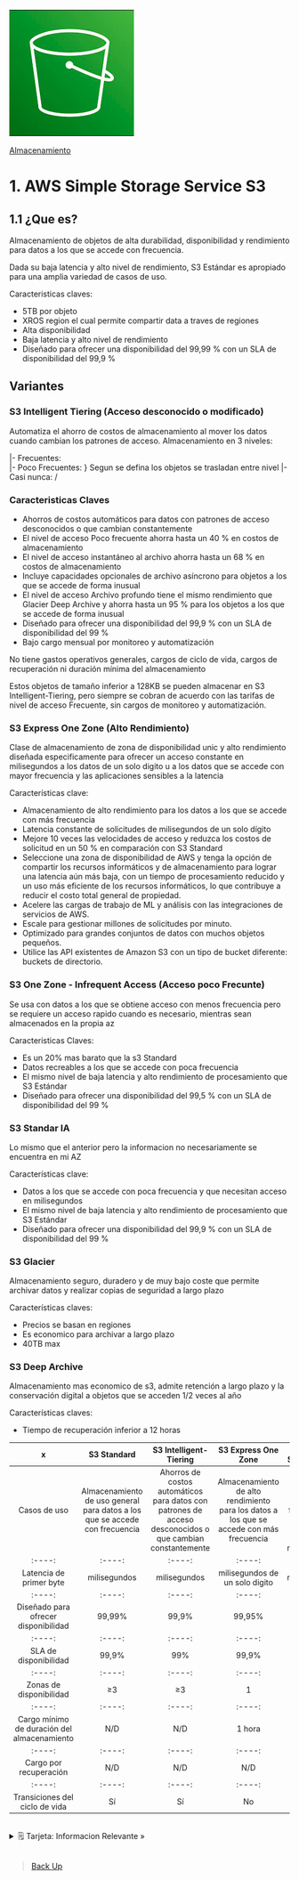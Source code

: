 ![Amazon Simple Storage Service](../../00_assets/Almacenamiento/s3-logo.png)

[Almacenamiento](../../02-Almacenamiento/)

# 1. AWS Simple Storage Service S3

## 1.1 ¿Que es?

Almacenamiento de objetos de alta durabilidad, disponibilidad y rendimiento para datos a los que se accede con frecuencia.

Dada su baja latencia y alto nivel de rendimiento, S3 Estándar es apropiado para una amplia variedad de casos de uso.

Caracteristicas claves:

* 5TB por objeto
* XROS region el cual permite compartir data a traves de regiones
* Alta disponibilidad
* Baja latencia y alto nivel de rendimiento
* Diseñado para ofrecer una disponibilidad del 99,99 % con un SLA de disponibilidad del 99,9 % 


## Variantes 

### S3 Intelligent Tiering (Acceso desconocido o modificado)

Automatiza el ahorro de costos de almacenamiento al mover los datos cuando cambian los patrones de acceso.
Almacenamiento en 3 niveles:

|- Frecuentes:     \
|- Poco Frecuentes: } Segun se defina los objetos se trasladan entre nivel
|- Casi nunca:     /

### Caracteristicas Claves

* Ahorros de costos automáticos para datos con patrones de acceso desconocidos o que cambian constantemente
* El nivel de acceso Poco frecuente ahorra hasta un 40 % en costos de almacenamiento
* El nivel de acceso instantáneo al archivo ahorra hasta un 68 % en costos de almacenamiento
* Incluye capacidades opcionales de archivo asíncrono para objetos a los que se accede de forma inusual
* El nivel de acceso Archivo profundo tiene el mismo rendimiento que Glacier Deep Archive y ahorra hasta un 95 % para los objetos a los que se accede de forma inusual
* Diseñado para ofrecer una disponibilidad del 99,9 % con un SLA de disponibilidad del 99 %
* Bajo cargo mensual por monitoreo y automatización

No tiene gastos operativos generales, cargos de ciclo de vida, cargos de recuperación ni duración mínima del almacenamiento

Estos objetos de tamaño inferior a 128KB se pueden almacenar en S3 Intelligent-Tiering, pero siempre se cobran de acuerdo con las tarifas de nivel de acceso Frecuente, sin cargos de monitoreo y automatización.


### S3 Express One Zone (Alto Rendimiento)

Clase de almacenamiento de zona de disponibilidad unic y alto rendimiento diseñada especificamente para ofrecer un acceso constante en milisegundos a los datos de un solo digito u a los datos que se accede con mayor frecuencia y las aplicaciones sensibles a la latencia 

Características clave:

* Almacenamiento de alto rendimiento para los datos a los que se accede con más frecuencia
* Latencia constante de solicitudes de milisegundos de un solo dígito
* Mejore 10 veces las velocidades de acceso y reduzca los costos de solicitud en un 50 % en comparación con S3 Standard
* Seleccione una zona de disponibilidad de AWS y tenga la opción de compartir los recursos informáticos y de almacenamiento para lograr una latencia aún más baja, con un tiempo de procesamiento reducido y un uso más eficiente de los recursos informáticos, lo que contribuye a reducir el costo total general de propiedad.
* Acelere las cargas de trabajo de ML y análisis con las integraciones de servicios de AWS.
* Escale para gestionar millones de solicitudes por minuto.
* Optimizado para grandes conjuntos de datos con muchos objetos pequeños.
* Utilice las API existentes de Amazon S3 con un tipo de bucket diferente: buckets de directorio.

### S3 One Zone - Infrequent Access (Acceso poco Frecunte)

Se usa con datos a los que se obtiene acceso con menos frecuencia pero se requiere un acceso rapido cuando es necesario, mientras sean almacenados en la propia az

Caracteristicas Claves:

* Es un 20% mas barato que la s3 Standard
* Datos recreables a los que se accede con poca frecuencia
* El mismo nivel de baja latencia y alto rendimiento de procesamiento que S3 Estándar
* Diseñado para ofrecer una disponibilidad del 99,5 % con un SLA de disponibilidad del 99 %

### S3 Standar IA

Lo mismo que el anterior pero la informacion no necesariamente se encuentra en mi AZ

Características clave:

* Datos a los que se accede con poca frecuencia y que necesitan acceso en milisegundos
* El mismo nivel de baja latencia y alto rendimiento de procesamiento que S3 Estándar
* Diseñado para ofrecer una disponibilidad del 99,9 % con un SLA de disponibilidad del 99 %

### S3 Glacier

Almacenamiento seguro, duradero y de muy bajo coste que permite archivar datos y realizar copias de seguridad a largo plazo

Características claves:
* Precios se basan en regiones
* Es economico para archivar a largo plazo
* 40TB max

### S3 Deep Archive 

Almacenamiento mas economico de s3, admite retención a largo plazo y la conservación digital a objetos que se acceden 1/2 veces al año

Características claves:

* Tiempo de recuperación inferior a 12 horas


| x | S3 Standard | S3 Intelligent-Tiering | S3 Express One Zone | S3 Standard-IA | S3 One Zone-IA | 
|:----:|:----:|:----:|:----:|:----:|:----:|
| Casos de uso | Almacenamiento de uso general para datos a los que se accede con frecuencia | Ahorros de costos automáticos para datos con patrones de acceso desconocidos o que cambian constantemente | Almacenamiento de alto rendimiento para los datos a los que se accede con más frecuencia | Datos a los que se accede con poca frecuencia y que necesitan acceso en milisegundos | Datos recreables a los que se accede con poca frecuencia |
|:----:|:----:|:----:|:----:|:----:|:----:|
| Latencia de primer byte | milisegundos | milisegundos | milisegundos de un solo digito | milisegundos | milisegundos |
|:----:|:----:|:----:|:----:|:----:|:----:|
| Diseñado para ofrecer disponibilidad | 99,99% | 99,9% | 99,95% | 99,9 % | 99,5 % |
|:----:|:----:|:----:|:----:|:----:|:----:|
| SLA de disponibilidad | 99,9% | 99% | 99,9% | 99% | 99% |
|:----:|:----:|:----:|:----:|:----:|:----:|
| Zonas de disponibilidad | ≥3 | ≥3 | 1 | ≥3 | 1 | 
|:----:|:----:|:----:|:----:|:----:|:----:|
| Cargo mínimo de duración del almacenamiento | N/D | N/D  | 1 hora | 30 días | 30 días |
|:----:|:----:|:----:|:----:|:----:|:----:|
| Cargo por recuperación | N/D | N/D | N/D | por GB recuperado | por GB recuperado |
|:----:|:----:|:----:|:----:|:----:|:----:|
| Transiciones del ciclo de vida | Sí | Sí | No | Sí | Sí |

<br>

<details>
<summary>🗒 Tarjeta: Informacion Relevante »</summary>

| Buckets |
| ---- |
| Es un contenedor de objetos almacenados en Amazon S3. Cada objeto está contenido en un bucket. |

| Objetos |
| ---- |
| Son las entidades fundamentales que se almacenan en Amazon S3. Los objetos consisten en datos y metadatos de objetos. La parte de datos es opaca para Amazon S3 |

| Metadatos |
| ---- |
| son un conjunto de pares nombre-valor que describen el objeto. Un objeto se identifica de forma exclusiva en un depósito mediante una clave (nombre) y una ID de versión. |

| Claves |
| ---- |
| Es el identificador único de un objeto dentro de un bucket. Cada objeto dentro de un bucket tiene exactamente una clave. La combinación de un bucket, clave e ID de versión identifica de forma exclusiva cada objeto. Por lo tanto, puede pensar en Amazon S3 como un mapa de datos básico entre la información de bucket + key + versión y el objeto en sí. |

| Regiones |
| ---- |
| Es la región geográfica de AWS en la que Amazon S3 almacena los buckets que crea. Los objetos almacenados en una región nunca salen de la región, a menos que los transfiera explícitamente a otra región. |
 
</details>

<br/>

> [Back Up](../Recuperacion%20de%20desastres%20y%20copia%20de%20Seguridad/backup.md)

<br/>